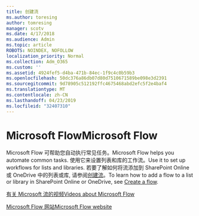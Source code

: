 ```yaml
---
title: 创建流
ms.author: toresing
author: tomresing
manager: scotv
ms.date: 4/17/2018
ms.audience: Admin
ms.topic: article
ROBOTS: NOINDEX, NOFOLLOW
localization_priority: Normal
ms.collection: Adm_O365
ms.custom: ''
ms.assetid: 4924fef5-d4ba-471b-84ec-1f9c4c0b59b3
ms.openlocfilehash: 50dc376a86db07d80d7510671589be098e3d2391
ms.sourcegitcommit: 9d78905c512192ffc4675468abd2efc5f2e4baf4
ms.translationtype: MT
ms.contentlocale: zh-CN
ms.lasthandoff: 04/23/2019
ms.locfileid: "32407310"
---
```

# <a name="microsoft-flow"></a><span data-ttu-id="395d5-102">Microsoft Flow</span><span class="sxs-lookup"><span data-stu-id="395d5-102">Microsoft Flow</span></span>

<span data-ttu-id="395d5-103">Microsoft Flow 可帮助您自动执行常见任务。</span><span class="sxs-lookup"><span data-stu-id="395d5-103">Microsoft Flow helps you automate common tasks.</span></span> <span data-ttu-id="395d5-104">使用它来设置列表和库的工作流。</span><span class="sxs-lookup"><span data-stu-id="395d5-104">Use it to set up workflows for lists and libraries.</span></span> <span data-ttu-id="395d5-105">若要了解如何将流添加到 SharePoint Online 或 OneDrive 中的列表或库, 请参阅[创建流](https://go.microsoft.com/fwlink/?linkid=869408)。</span><span class="sxs-lookup"><span data-stu-id="395d5-105">To learn how to add a flow to a list or library in SharePoint Online or OneDrive, see [Create a flow](https://go.microsoft.com/fwlink/?linkid=869408).</span></span>
  
[<span data-ttu-id="395d5-106">有关 Microsoft 流的视频</span><span class="sxs-lookup"><span data-stu-id="395d5-106">Videos about Microsoft Flow</span></span>](https://go.microsoft.com/fwlink/?linkid=864641)
  
[<span data-ttu-id="395d5-107">Microsoft Flow 网站</span><span class="sxs-lookup"><span data-stu-id="395d5-107">Microsoft Flow website</span></span>](https://go.microsoft.com/fwlink/?linkid=864642)
  

